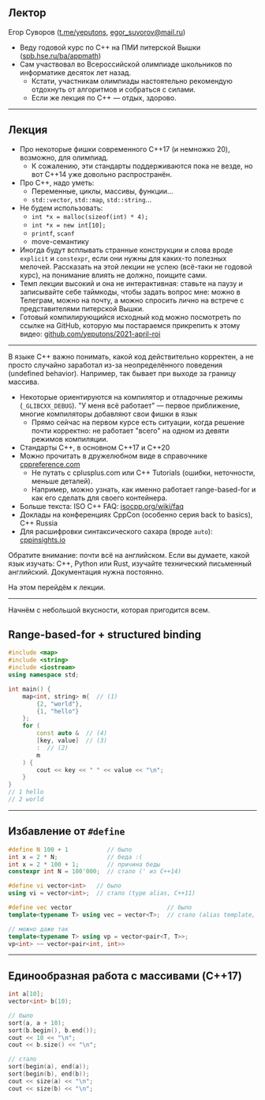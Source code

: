 ## Лектор
Егор Суворов ([t.me/yeputons](https://t.me/yeputons), [egor_suvorov@mail.ru](mailto:egor_suvorov@mail.ru))

* Веду годовой курс по C++ на ПМИ питерской Вышки ([spb.hse.ru/ba/appmath](https://spb.hse.ru/ba/appmath))
* Сам участвовал во Всероссийской олимпиаде школьников по информатике десяток лет назад.
  * Кстати, участникам олимпиады настоятельно рекомендую отдохнуть от алгоритмов и собраться с силами.
  * Если же лекция по C++ — отдых, здорово.

---

## Лекция

* Про некоторые фишки современного C++17 (и немножко 20), возможно, для олимпиад.
  * К сожалению, эти стандарты поддерживаются пока не везде, но вот C++14 уже довольно распространён.
* Про C++, надо уметь:
  * Переменные, циклы, массивы, функции...
  * `std::vector`, `std::map`, `std::string`...
* Не будем использовать:
  * `int *x = malloc(sizeof(int) * 4);`
  * `int *x = new int[10];`
  * `printf`, `scanf`
  * move-семантику
* Иногда будут всплывать странные конструкции и слова вроде `explicit` и `constexpr`, если они нужны для каких-то полезных мелочей.
  Рассказать на этой лекции не успею (всё-таки не годовой курс), на понимание влиять не должно, поищите сами.
* Темп лекции высокий и она не интерактивная: ставьте на паузу и записывайте себе таймкоды, чтобы задать вопрос мне:
  можно в Телеграм, можно на почту, а можно спросить лично на встрече с представителями питерской Вышки.
* Готовый компилирующийся исходный код можно посмотреть по ссылке на GitHub, которую мы постараемся прикрепить к этому видео:
  [github.com/yeputons/2021-april-roi](https://github.com/yeputons/2021-april-roi)

---
В языке C++ важно понимать, какой код действительно корректен, а не просто случайно заработал
из-за неопределённого поведения (undefined behavior).
Например, так бывает при выходе за границу массива.

* Некоторые ориентируются на компилятор и отладочные режимы (`_GLIBCXX_DEBUG`). "У меня всё работает" — первое приближение, многие компиляторы добавляют свои фишки в язык
  * Прямо сейчас на первом курсе есть ситуации, когда решение почти корректно: не работает "всего" на одном из девяти режимов компиляции.
* Стандарты C++, в основном C++17 и C++20
* Можно прочитать в дружелюбном виде в справочнике [cppreference.com](https://cppreference.com])
  * Не путать с cplusplus.com или C++ Tutorials (ошибки, неточности, меньше деталей).
  * Например, можно узнать, как именно работает range-based-for и как его сделать для своего контейнера.
* Больше текста: ISO C++ FAQ: [isocpp.org/wiki/faq](isocpp.org/wiki/faq)
* Доклады на конференциях CppCon (особенно серия back to basics), C++ Russia
* Для расшифровки синтаксического сахара (вроде `auto`): [cppinsights.io](https://cppinsights.io/)

Обратите внимание: почти всё на английском.
Если вы думаете, какой язык изучать: C++, Python или Rust, изучайте технический письменный английский.
Документация нужна постоянно.

На этом перейдём к лекции.

---
Начнём с небольшой вкусности, которая пригодится всем.
## Range-based-for + structured binding
```c++
#include <map>
#include <string>
#include <iostream>
using namespace std;

int main() {
    map<int, string> m{  // (1)
        {2, "world"},
        {1, "hello"}
    };
    for (
        const auto &  // (4)
        [key, value]  // (3)
        :  // (2)
        m
    ) {
        cout << key << " " << value << "\n";
    }
}
// 1 hello
// 2 world
```
---

## Избавление от `#define`
```c++
#define N 100 + 1           // было
int x = 2 * N;              // беда :(
int x = 2 * 100 + 1;        // причина беды
constexpr int N = 100'000;  // стало (' из C++14)

#define vi vector<int>   // было
using vi = vector<int>;  // стало (type alias, C++11)

#define vec vector                           // было
template<typename T> using vec = vector<T>;  // стало (alias template, C++11)

// можно даже так
template<typename T> using vp = vector<pair<T, T>>;
vp<int> ~~ vector<pair<int, int>>
```

---
## Единообразная работа с массивами (C++17)
```c++
int a[10];
vector<int> b(10);

// было
sort(a, a + 10);
sort(b.begin(), b.end());
cout << 10 << "\n";
cout << b.size() << "\n";

// стало
sort(begin(a), end(a));
sort(begin(b), end(b));
cout << size(a) << "\n";
cout << size(b) << "\n";
```
